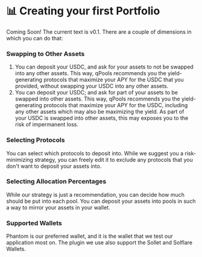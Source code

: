 # 📊 Creating your first Portfolio

Coming Soon! The current text is v0.1. There are a couple of dimensions in which you can do that:&#x20;

### Swapping to Other Assets

1. You can deposit your USDC, and ask for your assets to not be swapped into any other assets. This way, qPools recommends you the yield-generating protocols that maximize your APY for the USDC that you provided, without swapping your USDC into any other assets.
2. You can deposit your USDC; and ask for part of your assets to be swapped into other assets. This way, qPools recommends you the yield-generating protocols that maximize your APY for the USDC, including any other assets which may also be maximizing the yield. As part of your USDC is swapped into other assets, this may exposes you to the risk of impermanent loss.

### **Selecting Protocols**

You can select which protocols to deposit into. While we suggest you a risk-minimizing strategy, you can freely edit it to exclude any protocols that you don't want to deposit your assets into.&#x20;

### **Selecting Allocation Percentages**

While our strategy is just a recommendation, you can decide how much should be put into each pool. You can deposit your assets into pools in such a way to mirror your assets in your wallet.&#x20;

### Supported Wallets

Phantom is our preferred wallet, and it is the wallet that we test our application most on. The plugin we use also support the Sollet and Solflare Wallets.

